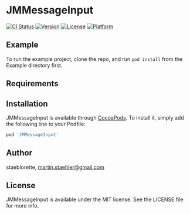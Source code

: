 # JMMessageInput

[![CI Status](http://img.shields.io/travis/staeblorette/JMMessageInput.svg?style=flat)](https://travis-ci.org/staeblorette/JMMessageInput)
[![Version](https://img.shields.io/cocoapods/v/JMMessageInput.svg?style=flat)](http://cocoapods.org/pods/JMMessageInput)
[![License](https://img.shields.io/cocoapods/l/JMMessageInput.svg?style=flat)](http://cocoapods.org/pods/JMMessageInput)
[![Platform](https://img.shields.io/cocoapods/p/JMMessageInput.svg?style=flat)](http://cocoapods.org/pods/JMMessageInput)

## Example

To run the example project, clone the repo, and run `pod install` from the Example directory first.

## Requirements

## Installation

JMMessageInput is available through [CocoaPods](http://cocoapods.org). To install
it, simply add the following line to your Podfile:

```ruby
pod 'JMMessageInput'
```

## Author

staeblorette, martin.staehler@gmail.com

## License

JMMessageInput is available under the MIT license. See the LICENSE file for more info.
